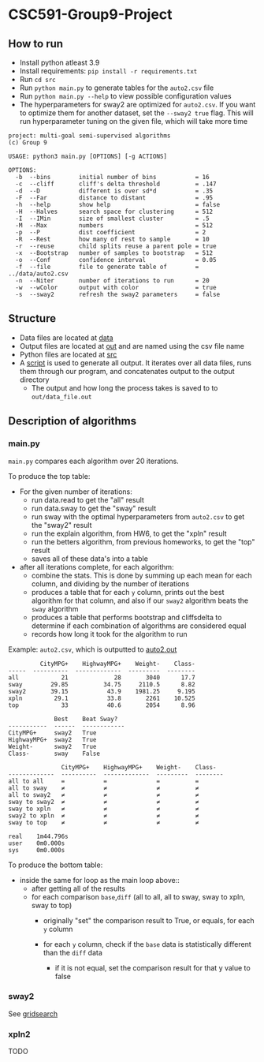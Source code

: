 # CSC591-Group9-Project


## How to run

- Install python atleast 3.9
- Install requirements: `pip install -r requirements.txt`
- Run `cd src`
- Run `python main.py` to generate tables for the `auto2.csv` file
- Run `python main.py --help` to view possible configuration values
- The hyperparameters for sway2 are optimized for `auto2.csv`. If you want to optimize them for another dataset, set the `--sway2 true` flag. This will run hyperparameter tuning on the given file, which will take more time

```
project: multi-goal semi-supervised algorithms
(c) Group 9

USAGE: python3 main.py [OPTIONS] [-g ACTIONS]

OPTIONS:
  -b  --bins        initial number of bins           = 16
  -c  --cliff       cliff's delta threshold          = .147
  -d  --D           different is over sd*d           = .35
  -F  --Far         distance to distant              = .95
  -h  --help        show help                        = false
  -H  --Halves      search space for clustering      = 512
  -I  --IMin        size of smallest cluster         = .5
  -M  --Max         numbers                          = 512
  -p  --P           dist coefficient                 = 2
  -R  --Rest        how many of rest to sample       = 10
  -r  --reuse       child splits reuse a parent pole = true
  -x  --Bootstrap   number of samples to bootstrap   = 512    
  -o  --Conf        confidence interval              = 0.05
  -f  --file        file to generate table of        = ../data/auto2.csv
  -n  --Niter       number of iterations to run      = 20
  -w  --wColor      output with color                = true
  -s  --sway2       refresh the sway2 parameters     = false
```

## Structure

- Data files are located at [data](data)
- Output files are located at [out](out) and are named using the csv file name
- Python files are located at [src](src)
- A [script](generate_out.sh) is used to generate all output. It iterates over all data files, runs them through our program, and concatenates output to the output directory
    - The output and how long the process takes is saved to to `out/data_file.out`


## Description of algorithms

### main.py

`main.py` compares each algorithm over 20 iterations.

To produce the top table:
- For the given number of iterations:
    - run data.read to get the "all" result
    - run data.sway to get the "sway" result
    - run sway with the optimal hyperparameters from `auto2.csv` to get the "sway2" result
    - run the explain algorithm, from HW6, to get the "xpln" result
    - run the betters algorithm, from previous homeworks, to get the "top" result
    - saves all of these data's into a table
- after all iterations complete, for each algorithm:
    - combine the stats. This is done by summing up each mean for each column, and dividing by the number of iterations
    - produces a table that for each `y` column, prints out the best algorithm for that column, and also if our `sway2` algorithm beats the `sway` algorithm
    - produces a table that performs bootstrap and cliffsdelta to determine if each combination of algorithms are considered equal
    - records how long it took for the algorithm to run

Example: `auto2.csv`, which is outputted to [auto2.out](out/auto2.out)

```
         CityMPG+    HighwayMPG+    Weight-    Class-
-----  ----------  -------------  ---------  --------
all            21             28       3040      17.7
sway        29.85          34.75     2110.5      8.82
sway2       39.15           43.9    1981.25     9.195
xpln         29.1           33.8       2261    10.525
top            33           40.6       2054      8.96

             Best    Beat Sway?
-----------  ------  ------------
CityMPG+     sway2   True
HighwayMPG+  sway2   True
Weight-      sway2   True
Class-       sway    False

               CityMPG+    HighwayMPG+    Weight-    Class-
-------------  ----------  -------------  ---------  --------
all to all     =           =              =          =
all to sway    ≠           ≠              ≠          ≠
all to sway2   ≠           ≠              ≠          ≠
sway to sway2  ≠           ≠              ≠          ≠
sway to xpln   ≠           ≠              ≠          ≠
sway2 to xpln  ≠           ≠              ≠          ≠
sway to top    ≠           ≠              ≠          ≠

real    1m44.796s
user    0m0.000s
sys     0m0.000s

```


To produce the bottom table:
- inside the same for loop as the main loop above::
    - after getting all of the results
    - for each comparison `base`,`diff` (all to all, all to sway, sway to xpln, sway to top)
        - originally "set" the comparison result to True, or equals, for each `y` column

        - for each `y` column, check if the `base` data is statistically different than the `diff` data
            - if it is not equal, set the comparison result for that y value to false


### sway2

See [gridsearch](gridsearch.md)

### xpln2
TODO
